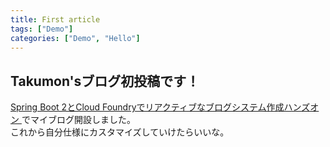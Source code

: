 ```yaml
---
title: First article
tags: ["Demo"]
categories: ["Demo", "Hello"]
---
```


## Takumon'sブログ初投稿です！
[Spring Boot 2とCloud Foundryでリアクティブなブログシステム作成ハンズオン ](https://pivotal-japan.connpass.com/event/77107/)でマイブログ開設しました。<br>
これから自分仕様にカスタマイズしていけたらいいな。

